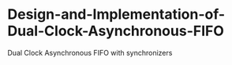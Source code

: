 # Design-and-Implementation-of-Dual-Clock-Asynchronous-FIFO
Dual Clock Asynchronous FIFO with synchronizers
